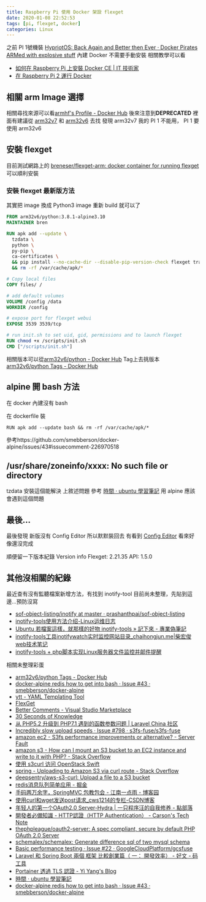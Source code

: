 ```yaml
---
title: Raspberry Pi 使用 Docker 架設 flexget
date: 2020-01-08 22:52:53
tags: [pi, flexget, docker]
categories: Linux
---
```


之前 PI 1號機裝 [HypriotOS: Back Again and Better then Ever · Docker Pirates ARMed with explosive stuff](https://blog.hypriot.com/post/hypriotos-back-again-with-docker-on-arm/)
內建 Docker 不需要手動安裝
相關教學可以看

* [如何在 Raspberry Pi 上安裝 Docker CE | IT 技術家](http://blog.itist.tw/2017/06/how-to-install-docker-ce-with-raspbian-jessie.html)
* [在 Raspberry Pi 2 運行 Docker](https://openhome.cc/Gossip/CodeData/DockerLayman/DockerLayman2.html)

<!--more-->

## 相關 arm Image 選擇

相關尋找來源可以看[armhf's Profile - Docker Hub](https://hub.docker.com/u/armhf/)
後來注意到**DEPRECATED**
裡面有建議從 [arm32v7](https://hub.docker.com/u/arm32v7/) 和 [arm32v6](https://hub.docker.com/u/arm32v6/) 去找
發現 arm32v7 我的 PI 1 不能用， PI 1 要使用 arm32v6 


## 安裝 flexget

目前測試網路上的 [breneser/flexget-arm: docker container for running flexget](https://github.com/breneser/flexget-arm)
可以順利安裝

### 安裝 flexget 最新版方法

其實把 image 換成 Python3 image 重新 build 就可以了

```dockerfile
FROM arm32v6/python:3.8.1-alpine3.10
MAINTAINER bren

RUN apk add --update \
  tzdata \
  python \
  py-pip \
  ca-certificates \
  && pip install --no-cache-dir --disable-pip-version-check flexget transmissionrpc \
  && rm -rf /var/cache/apk/*

# Copy local files
COPY files/ /

# add default volumes
VOLUME /config /data
WORKDIR /config

# expose port for flexget webui
EXPOSE 3539 3539/tcp

# run init.sh to set uid, gid, permissions and to launch flexget
RUN chmod +x /scripts/init.sh
CMD ["/scripts/init.sh"]

```

相關版本可以從[arm32v6/python - Docker Hub](https://hub.docker.com/r/arm32v6/python/) Tag上去挑版本
[arm32v6/python Tags - Docker Hub](https://hub.docker.com/r/arm32v6/python/tags)

## alpine 開 bash 方法

在 docker 內建沒有 bash

在 dockerfile 裝
```
RUN apk add --update bash && rm -rf /var/cache/apk/*
```

參考https://github.com/smebberson/docker-alpine/issues/43#issuecomment-226970518


## /usr/share/zoneinfo/xxxx: No such file or directory

tzdata 安裝這個能解決 上敘述問題
參考 [時間 · ubuntu 學習筆記](https://kejyuntw.gitbooks.io/ubuntu-learning-notes/system/system-date.html)
用 alpine 應該會遇到這個問題


## 最後...

最後發現 新版沒有 Config Editor
所以默默裝回去
有看到 [Config Editor](https://github.com/Flexget/webui/projects/3)
看來好像還沒完成

順便留一下版本紀錄
Version info
Flexget: 2.21.35 
API: 1.5.0

## 其他沒相關的紀錄

最近查有沒有監聽檔案新增方法，有找到 inotify-tool 
目前尚未整理，先貼到這邊...預防沒寫

* [sof-object-listing/inotify at master · prashanthpai/sof-object-listing](https://github.com/prashanthpai/sof-object-listing/tree/master/inotify)
* [inotify-tools使用方法介绍-Linux运维日志](https://www.centos.bz/2012/06/inotify-tools-introduction/)
* [Ubuntu 若檔案這樣，就那樣的好物 inotify-tools » 記下來 - 專業偽筆記](https://noter.tw/26/ubuntu-%E8%8B%A5%E6%AA%94%E6%A1%88%E9%80%99%E6%A8%A3%EF%BC%8C%E5%B0%B1%E9%82%A3%E6%A8%A3%E7%9A%84%E5%A5%BD%E7%89%A9-inotify-tools/)
* [inotify-tools工具inotifywatch实时监控网站目录_chaihongjun.me|柴宏俊web技术笔记](https://chaihongjun.me/os/linux/286.html)
* [inotify-tools + php脚本实现Linux服务器文件监控并邮件提醒](https://article.itxueyuan.com/WA56x)


相關未整理彩蛋

* [arm32v6/python Tags - Docker Hub](https://hub.docker.com/r/arm32v6/python/tags)
* [docker-alpine redis how to get into bash · Issue #43 · smebberson/docker-alpine](https://github.com/smebberson/docker-alpine/issues/43)
* [ytt - YAML Templating Tool](https://get-ytt.io/#example:example-variable)
* [FlexGet](https://flexget.com/Web-UI)
* [Better Comments - Visual Studio Marketplace](https://marketplace.visualstudio.com/items?itemName=aaron-bond.better-comments)
* [30 Seconds of Knowledge](moz-extension://55de8dc9-68eb-48ea-93fa-9d8190675ab1/newtab.html)
* [从 PHP5.2 升级到 PHP7.1 遇到的函数参数问题 | Laravel China 社区](https://learnku.com/articles/9001/function-parameter-problems-encountered-by-upgrading-from-php52-to-php71)
* [Incredibly slow upload speeds · Issue #798 · s3fs-fuse/s3fs-fuse](https://github.com/s3fs-fuse/s3fs-fuse/issues/798)
* [amazon ec2 - S3fs performance improvements or alternative? - Server Fault](https://serverfault.com/questions/396100/s3fs-performance-improvements-or-alternative)
* [amazon s3 - How can I mount an S3 bucket to an EC2 instance and write to it with PHP? - Stack Overflow](https://stackoverflow.com/questions/16428552/how-can-i-mount-an-s3-bucket-to-an-ec2-instance-and-write-to-it-with-php)
* [使用 s3curl 访问 OpenStack Swift](https://lingxiankong.github.io/2017-07-28-s3curl-swift.html)
* [spring - Uploading to Amazon S3 via curl route - Stack Overflow](https://stackoverflow.com/questions/44751574/uploading-to-amazon-s3-via-curl-route)
* [deepsentry/aws-s3-curl: Upload a file to a S3 bucket](https://github.com/deepsentry/aws-s3-curl)
* [redis消息队列简单应用 - 掘金](https://juejin.im/post/5cd0178151882542616c4a23)
* [手码两万余字，SpringMVC 包教包会 - 江南一点雨 - 博客园](https://www.cnblogs.com/lenve/p/12100698.html)
* [使用curl和wget发送post请求_cws1214的专栏-CSDN博客](https://blog.csdn.net/cws1214/article/details/21440691)
* [年轻人的第一个OAuth2.0 Server-Hydra | 一只程序汪的自我修养 - 點部落](https://dotblogs.com.tw/liguobao/2018/12/30/132746)
* [開發者必備知識 - HTTP認證（HTTP Authentication） - Carson's Tech Note](https://carsonwah.github.io/http-authentication.html)
* [thephpleague/oauth2-server: A spec compliant, secure by default PHP OAuth 2.0 Server](https://github.com/thephpleague/oauth2-server)
* [schemalex/schemalex: Generate difference sql of two mysql schema](https://github.com/schemalex/schemalex)
* [Basic performance testing · Issue #22 · GoogleCloudPlatform/gcsfuse](https://github.com/GoogleCloudPlatform/gcsfuse/issues/22)
* [Laravel 和 Spring Boot 兩個 框架 比較創業篇（ 一： 開發效率） - 好文 - 码工具](http://www.matools.com/lang-cht/blog/190383692)
* [Portainer 透過 TLS 認證 - Yi Yang's Blog](https://yylin1.github.io/2019/01/28/portainer-set-tls/)
* [時間 · ubuntu 學習筆記](https://kejyuntw.gitbooks.io/ubuntu-learning-notes/system/system-date.html)
* [docker-alpine redis how to get into bash · Issue #43 · smebberson/docker-alpine](https://github.com/smebberson/docker-alpine/issues/43)